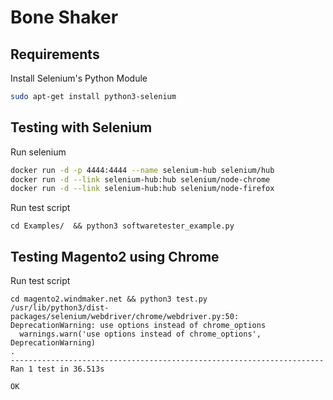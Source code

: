 # Bone Shaker

## Requirements

Install Selenium's Python Module

```bash
sudo apt-get install python3-selenium
```

## Testing  with Selenium

Run selenium

```bash
docker run -d -p 4444:4444 --name selenium-hub selenium/hub
docker run -d --link selenium-hub:hub selenium/node-chrome
docker run -d --link selenium-hub:hub selenium/node-firefox
```

Run test script

```
cd Examples/  && python3 softwaretester_example.py
```

## Testing Magento2 using Chrome

Run test script

```
cd magento2.windmaker.net && python3 test.py
/usr/lib/python3/dist-packages/selenium/webdriver/chrome/webdriver.py:50: DeprecationWarning: use options instead of chrome_options
  warnings.warn('use options instead of chrome_options', DeprecationWarning)
.
----------------------------------------------------------------------
Ran 1 test in 36.513s

OK
```
